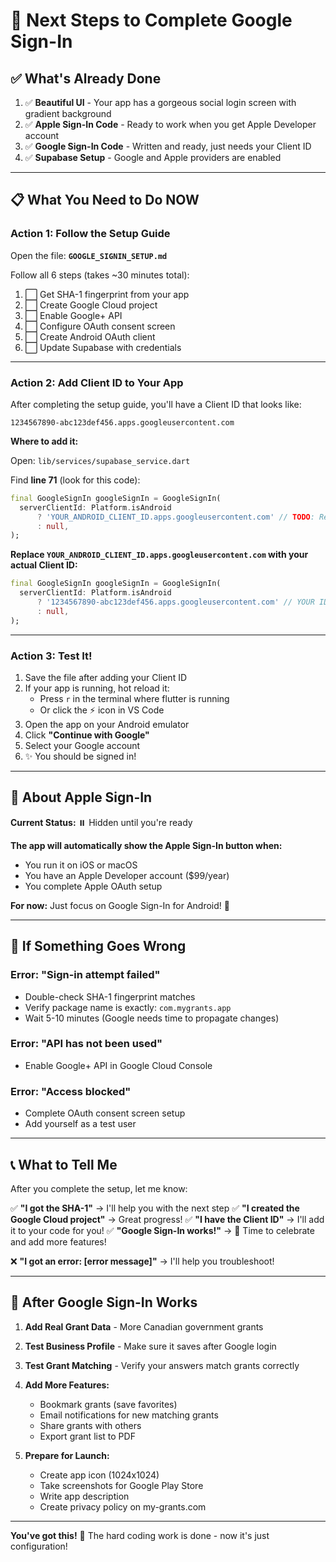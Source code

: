 # 🎯 Next Steps to Complete Google Sign-In

## ✅ What's Already Done

1. ✅ **Beautiful UI** - Your app has a gorgeous social login screen with gradient background
2. ✅ **Apple Sign-In Code** - Ready to work when you get Apple Developer account
3. ✅ **Google Sign-In Code** - Written and ready, just needs your Client ID
4. ✅ **Supabase Setup** - Google and Apple providers are enabled

---

## 📋 What You Need to Do NOW

### **Action 1: Follow the Setup Guide**

Open the file: **`GOOGLE_SIGNIN_SETUP.md`**

Follow all 6 steps (takes ~30 minutes total):
1. ⬜ Get SHA-1 fingerprint from your app
2. ⬜ Create Google Cloud project
3. ⬜ Enable Google+ API
4. ⬜ Configure OAuth consent screen
5. ⬜ Create Android OAuth client
6. ⬜ Update Supabase with credentials

---

### **Action 2: Add Client ID to Your App**

After completing the setup guide, you'll have a Client ID that looks like:
```
1234567890-abc123def456.apps.googleusercontent.com
```

**Where to add it:**

Open: `lib/services/supabase_service.dart`

Find **line 71** (look for this code):
```dart
final GoogleSignIn googleSignIn = GoogleSignIn(
  serverClientId: Platform.isAndroid
      ? 'YOUR_ANDROID_CLIENT_ID.apps.googleusercontent.com' // TODO: Replace
      : null,
);
```

**Replace `YOUR_ANDROID_CLIENT_ID.apps.googleusercontent.com` with your actual Client ID:**
```dart
final GoogleSignIn googleSignIn = GoogleSignIn(
  serverClientId: Platform.isAndroid
      ? '1234567890-abc123def456.apps.googleusercontent.com' // YOUR ID HERE
      : null,
);
```

---

### **Action 3: Test It!**

1. Save the file after adding your Client ID
2. If your app is running, hot reload it:
   - Press `r` in the terminal where flutter is running
   - Or click the ⚡ icon in VS Code
3. Open the app on your Android emulator
4. Click **"Continue with Google"**
5. Select your Google account
6. ✨ You should be signed in!

---

## 🍎 About Apple Sign-In

**Current Status:** ⏸️ Hidden until you're ready

**The app will automatically show the Apple Sign-In button when:**
- You run it on iOS or macOS
- You have an Apple Developer account ($99/year)
- You complete Apple OAuth setup

**For now:** Just focus on Google Sign-In for Android! 🎉

---

## 🐛 If Something Goes Wrong

### Error: "Sign-in attempt failed"
- Double-check SHA-1 fingerprint matches
- Verify package name is exactly: `com.mygrants.app`
- Wait 5-10 minutes (Google needs time to propagate changes)

### Error: "API has not been used"
- Enable Google+ API in Google Cloud Console

### Error: "Access blocked"
- Complete OAuth consent screen setup
- Add yourself as a test user

---

## 📞 What to Tell Me

After you complete the setup, let me know:

✅ **"I got the SHA-1"** → I'll help you with the next step
✅ **"I created the Google Cloud project"** → Great progress!
✅ **"I have the Client ID"** → I'll add it to your code for you!
✅ **"Google Sign-In works!"** → 🎉 Time to celebrate and add more features!

❌ **"I got an error: [error message]"** → I'll help you troubleshoot!

---

## 🚀 After Google Sign-In Works

1. **Add Real Grant Data** - More Canadian government grants
2. **Test Business Profile** - Make sure it saves after Google login
3. **Test Grant Matching** - Verify your answers match grants correctly
4. **Add More Features:**
   - Bookmark grants (save favorites)
   - Email notifications for new matching grants
   - Share grants with others
   - Export grant list to PDF

5. **Prepare for Launch:**
   - Create app icon (1024x1024)
   - Take screenshots for Google Play Store
   - Write app description
   - Create privacy policy on my-grants.com

---

**You've got this!** 🚀 The hard coding work is done - now it's just configuration!
